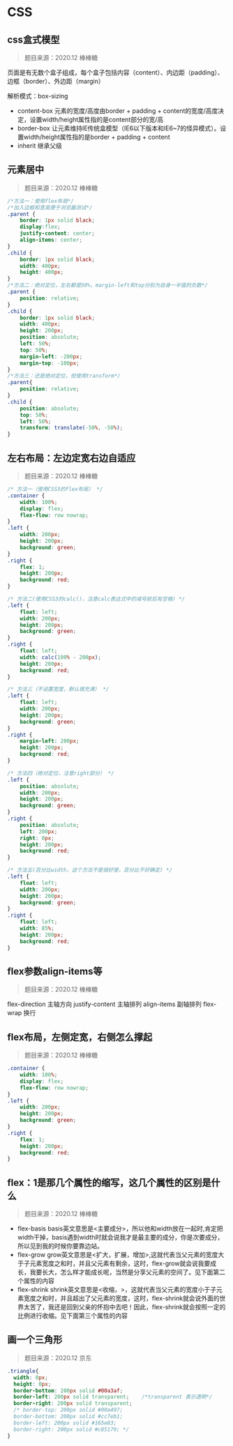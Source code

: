 # CSS

## css盒式模型

> 题目来源：2020.12 棒棒糖

页面是有无数个盒子组成，每个盒子包括内容（content）、内边距（padding）、边框（border）、外边距（margin）

解析模式：box-sizing

- content-box  元素的宽度/高度由border + padding + content的宽度/高度决定，设置width/height属性指的是content部分的宽/高
- border-box  让元素维持IE传统盒模型（IE6以下版本和IE6~7的怪异模式）。设置width/height属性指的是border + padding + content
- inherit  继承父级

## 元素居中

> 题目来源：2020.12 棒棒糖

```css
/*方法一：使用flex布局*/
/*加入边框和宽高便于浏览器测试*/
.parent {
    border: 1px solid black;
    display:flex;
    justify-content: center;
    align-items: center;
}
.child {
    border: 1px solid black;
    width: 400px;
    height: 400px;
}
/*方法二：绝对定位，左右都是50%，margin-left和top分别为自身一半值的负数*/
.parent {
    position: relative;
}
.child {
    border: 1px solid black;
    width: 400px;
    height: 200px;
    position: absolute;
    left: 50%;
    top: 50%;
    margin-left: -200px;
    margin-top: -100px;
}
/*方法三：还是绝对定位，但使用transform*/
.parent{
    position: relative;
}
.child {
    position: absolute;
    top: 50%;
    left: 50%;
    transform: translate(-50%, -50%);
}
```

## 左右布局：左边定宽右边自适应

> 题目来源：2020.12 棒棒糖

```css
/* 方法一（使用CSS3的flex布局） */
.container {
    width: 100%;
    display: flex;
    flex-flow: row nowrap;
}
.left {
    width: 200px;
    height: 200px;
    background: green;
}
.right {
    flex: 1;
    height: 200px;
    background: red;
}

/* 方法二(使用CSS3的calc()，注意calc表达式中的减号前后有空格) */
.left {
    float: left;
    width: 200px;
    height: 200px;
    background: green;
}
.right {
    float: left;
    width: calc(100% - 200px);
    height: 200px;
    background: red;
}

/* 方法三（不设置宽度，默认填充满） */
.left {
    float: left;
    width: 200px;
    height: 200px;
    background: green;
}
.right {
    margin-left: 200px;
    height: 200px;
    background: red;
}

/* 方法四（绝对定位，注意right部分） */
.left {
    position: absolute;
    width: 200px;
    height: 200px;
    background: green;
}
.right {
    position: absolute;
    left: 200px;
    right: 0px;
    height: 200px;
    background: red;
}

/* 方法五(百分比width，这个方法不是很好使，百分比不好确定) */
.left {
    float: left;
    width: 200px;
    height: 200px;
    background: green;
}
.right {
    float: left;
    width: 85%;
    height: 200px;
    background: red;
}
```

## flex参数align-items等

> 题目来源：2020.12 棒棒糖

flex-direction 主轴方向
justify-content 主轴排列
align-items 副轴排列
flex-wrap 换行

## flex布局，左侧定宽，右侧怎么撑起

> 题目来源：2020.12 棒棒糖

```css
.container {
    width: 100%;
    display: flex;
    flex-flow: row nowrap;
}
.left {
    width: 200px;
    height: 200px;
    background: green;
}
.right {
    flex: 1;
    height: 200px;
    background: red;
}
```

## flex：1是那几个属性的缩写，这几个属性的区别是什么

> 题目来源：2020.12 棒棒糖

- flex-basis basis英文意思是<主要成分>，所以他和width放在一起时,肯定把width干掉，basis遇到width时就会说我才是最主要的成分，你是次要成分，所以见到我的时候你要靠边站。
- flex-grow grow英文意思是<扩大，扩展，增加>,这就代表当父元素的宽度大于子元素宽度之和时，并且父元素有剩余，这时，flex-grow就会说我要成长，我要长大，怎么样才能成长呢，当然是分享父元素的空间了。见下面第二个属性的内容
- flex-shrink shrink英文意思是<收缩，>，这就代表当父元素的宽度小于子元素宽度之和时，并且超出了父元素的宽度，这时，flex-shrink就会说外面的世界太苦了，我还是回到父亲的怀抱中去吧！因此，flex-shrink就会按照一定的比例进行收缩。见下面第三个属性的内容

## 画一个三角形

> 题目来源：2020.12 京东

```css
.triangle{
  width: 0px;
  height: 0px;
  border-bottom: 200px solid #00a3af;
  border-left: 200px solid transparent;    /*transparent 表示透明*/
  border-right: 200px solid transparent;
  /* border-top: 200px solid #00a497;
  border-bottom: 200px solid #cc7eb1;
  border-left: 200px solid #165e83;
  border-right: 200px solid #c85179; */
}
```
